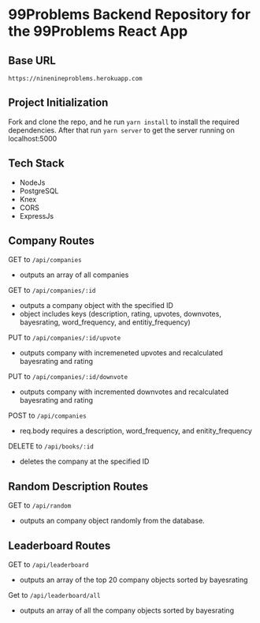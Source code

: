 # 99Problems Backend Repository for the 99Problems React App

## Base URL

`https://ninenineproblems.herokuapp.com`

## Project Initialization

Fork and clone the repo, and he run `yarn install` to install the required dependencies. After that run `yarn server`
to get the server running on localhost:5000

## Tech Stack

- NodeJs
- PostgreSQL
- Knex
- CORS
- ExpressJs


## Company Routes

GET to `/api/companies`

- outputs an array of all companies

GET to `/api/companies/:id`

- outputs a company object with the specified ID
- object includes keys (description, rating, upvotes, downvotes, bayesrating, word_frequency, and entitiy_frequency)

PUT to `/api/companies/:id/upvote`

- outputs company with incremeneted upvotes and recalculated bayesrating and rating

PUT to `/api/companies/:id/downvote`

- outputs company with incremented downvotes and recalculated bayesrating and rating

POST to `/api/companies`

- req.body requires a description, word_frequency, and enitity_frequency

DELETE to `/api/books/:id`

- deletes the company at the specified ID 


## Random Description Routes

GET to `/api/random`

- outputs an company object randomly from the database.

## Leaderboard Routes

GET to `/api/leaderboard`

- outputs an array of the top 20 company objects sorted by bayesrating

Get to `/api/leaderboard/all`

- outputs an array of all the company objects sorted by bayesrating
